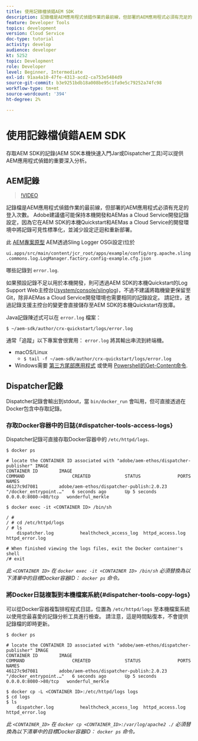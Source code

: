 ```yaml
---
title: 使用記錄檔偵錯AEM SDK
description: 記錄檔是AEM應用程式偵錯作業的最前線，但部署的AEM應用程式必須有充足的登入次數。
feature: Developer Tools
topics: development
version: Cloud Service
doc-type: tutorial
activity: develop
audience: developer
kt: 5252
topic: Development
role: Developer
level: Beginner, Intermediate
exl-id: 91aa4a10-47fe-4313-acd2-ca753e5484d9
source-git-commit: b3e9251bdb18a008be95c1fa9e5c79252a74fc98
workflow-type: tm+mt
source-wordcount: '394'
ht-degree: 2%

---
```


# 使用記錄檔偵錯AEM SDK

存取AEM SDK的記錄(AEM SDK本機快速入門Jar或Dispatcher工具)可以提供AEM應用程式偵錯的重要深入分析。

## AEM記錄

>[!VIDEO](https://video.tv.adobe.com/v/34334?quality=12&learn=on)

記錄檔是AEM應用程式偵錯作業的最前線，但部署的AEM應用程式必須有充足的登入次數。 Adobe建議儘可能保持本機開發和AEMas a Cloud Service開發記錄設定，因為它在AEM SDK的本機Quickstart和AEMas a Cloud Service的開發環境中將記錄可見性標準化，並減少設定迂迴和重新部署。

此 [AEM專案原型](https://github.com/adobe/aem-project-archetype) AEM透過Sling Logger OSGi設定(位於

`ui.apps/src/main/content/jcr_root/apps/example/config/org.apache.sling.commons.log.LogManager.factory.config-example.cfg.json`

哪些記錄到 `error.log`.

如果預設記錄不足以用於本機開發，則可透過AEM SDK的本機Quickstart的Log Support Web主控台([/system/console/slinglog](http://localhost:4502/system/console/slinglog))，不過不建議將臨機變更保留至Git，除非AEMas a Cloud Service開發環境也需要相同的記錄設定。 請記住，透過記錄支援主控台的變更會直接儲存至AEM SDK的本機Quickstart存放庫。

Java記錄陳述式可以在 `error.log` 檔案：

```
$ ~/aem-sdk/author/crx-quickstart/logs/error.log
```

通常「追蹤」以下專案會很實用： `error.log` 將其輸出串流到終端機。

+ macOS/Linux
   + `$ tail -f ~/aem-sdk/author/crx-quickstart/logs/error.log`
+ Windows需要 [第三方尾部應用程式](https://stackoverflow.com/questions/187587/a-windows-equivalent-of-the-unix-tail-command) 或使用 [Powershell的Get-Content命令](https://stackoverflow.com/a/46444596/133936).

## Dispatcher記錄

Dispatcher記錄會輸出到stdout，當 `bin/docker_run` 會叫用，但可直接透過在Docker包含中存取記錄。

### 存取Docker容器中的日誌{#dispatcher-tools-access-logs}

Dispatcher記錄可直接存取Docker容器中的 `/etc/httpd/logs`.

```shell
$ docker ps

# locate the CONTAINER ID associated with "adobe/aem-ethos/dispatcher-publisher" IMAGE
CONTAINER ID        IMAGE                                       COMMAND                  CREATED             STATUS              PORTS                  NAMES
46127c9d7081        adobe/aem-ethos/dispatcher-publish:2.0.23   "/docker_entrypoint.…"   6 seconds ago       Up 5 seconds        0.0.0.0:8080->80/tcp   wonderful_merkle

$ docker exec -it <CONTAINER ID> /bin/sh

/ # 
/ # cd /etc/httpd/logs
/ # ls
    dispatcher.log          healthcheck_access_log  httpd_access.log        httpd_error.log

# When finished viewing the logs files, exit the Docker container's shell
/# exit
```

_此 `<CONTAINER ID>` 在 `docker exec -it <CONTAINER ID> /bin/sh` 必須替換為以下清單中的目標Docker容器ID： `docker ps` 命令。_


### 將Docker日誌複製到本機檔案系統{#dispatcher-tools-copy-logs}

可以從Docker容器複製排程程式日誌，位置為 `/etc/httpd/logs` 至本機檔案系統以使用您最喜愛的記錄分析工具進行檢查。 請注意，這是時間點復本，不會提供記錄檔的即時更新。

```shell
$ docker ps

# locate the CONTAINER ID associated with "adobe/aem-ethos/dispatcher-publisher" IMAGE
CONTAINER ID        IMAGE                                       COMMAND                  CREATED             STATUS              PORTS                  NAMES
46127c9d7081        adobe/aem-ethos/dispatcher-publish:2.0.23   "/docker_entrypoint.…"   6 seconds ago       Up 5 seconds        0.0.0.0:8080->80/tcp   wonderful_merkle

$ docker cp -L <CONTAINER ID>:/etc/httpd/logs logs 
$ cd logs
$ ls
    dispatcher.log          healthcheck_access_log  httpd_access.log        httpd_error.log
```

_此 `<CONTAINER_ID>` 在 `docker cp <CONTAINER_ID>:/var/log/apache2 ./` 必須替換為以下清單中的目標Docker容器ID： `docker ps` 命令。_

